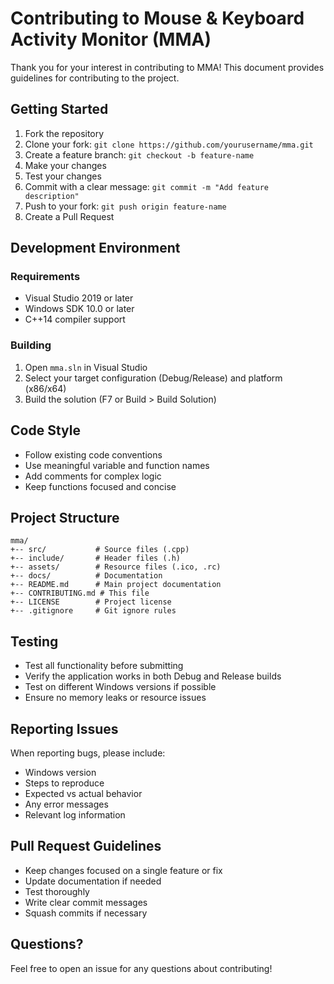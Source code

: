 # Contributing to Mouse & Keyboard Activity Monitor (MMA)

Thank you for your interest in contributing to MMA! This document provides guidelines for contributing to the project.

## Getting Started

1. Fork the repository
2. Clone your fork: `git clone https://github.com/yourusername/mma.git`
3. Create a feature branch: `git checkout -b feature-name`
4. Make your changes
5. Test your changes
6. Commit with a clear message: `git commit -m "Add feature description"`
7. Push to your fork: `git push origin feature-name`
8. Create a Pull Request

## Development Environment

### Requirements
- Visual Studio 2019 or later
- Windows SDK 10.0 or later
- C++14 compiler support

### Building
1. Open `mma.sln` in Visual Studio
2. Select your target configuration (Debug/Release) and platform (x86/x64)
3. Build the solution (F7 or Build > Build Solution)

## Code Style

- Follow existing code conventions
- Use meaningful variable and function names
- Add comments for complex logic
- Keep functions focused and concise

## Project Structure

```
mma/
+-- src/           # Source files (.cpp)
+-- include/       # Header files (.h)
+-- assets/        # Resource files (.ico, .rc)
+-- docs/          # Documentation
+-- README.md      # Main project documentation
+-- CONTRIBUTING.md # This file
+-- LICENSE        # Project license
+-- .gitignore     # Git ignore rules
```

## Testing

- Test all functionality before submitting
- Verify the application works in both Debug and Release builds
- Test on different Windows versions if possible
- Ensure no memory leaks or resource issues

## Reporting Issues

When reporting bugs, please include:
- Windows version
- Steps to reproduce
- Expected vs actual behavior
- Any error messages
- Relevant log information

## Pull Request Guidelines

- Keep changes focused on a single feature or fix
- Update documentation if needed
- Test thoroughly
- Write clear commit messages
- Squash commits if necessary

## Questions?

Feel free to open an issue for any questions about contributing!